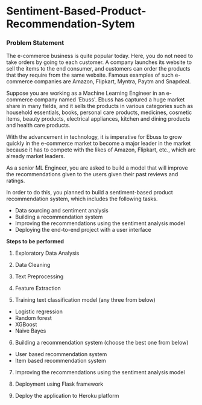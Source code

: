 # Sentiment-Based-Product-Recommendation-Sytem

### Problem Statement

The e-commerce business is quite popular today. Here, you do not need to take orders by going to each customer. A company launches its website to sell the items to the end consumer, and customers can order the products that they require from the same website. Famous examples of such e-commerce companies are Amazon, Flipkart, Myntra, Paytm and Snapdeal.

Suppose you are working as a Machine Learning Engineer in an e-commerce company named 'Ebuss'. Ebuss has captured a huge market share in many fields, and it sells the products in various categories such as household essentials, books, personal care products, medicines, cosmetic items, beauty products, electrical appliances, kitchen and dining products and health care products.

With the advancement in technology, it is imperative for Ebuss to grow quickly in the e-commerce market to become a major leader in the market because it has to compete with the likes of Amazon, Flipkart, etc., which are already market leaders.

As a senior ML Engineer, you are asked to build a model that will improve the recommendations given to the users given their past reviews and ratings. 

In order to do this, you planned to build a sentiment-based product recommendation system, which includes the following tasks.

- Data sourcing and sentiment analysis
- Building a recommendation system
- Improving the recommendations using the sentiment analysis model
- Deploying the end-to-end project with a user interface

<b>Steps to be performed</b>

1. Exploratory Data Analysis


2. Data Cleaning


3. Text Preprocessing


4. Feature Extraction


5. Training text classification model (any three from below)
 - Logistic regression
 - Random forest
 - XGBoost
 - Naive Bayes


6. Building a recommendation system (choose the best one from below)
 - User based recommendation system
 - Item based recommendation system


7. Improving the recommendations using the sentiment analysis model


8. Deployment using Flask framework


9. Deploy the application to Heroku platform
